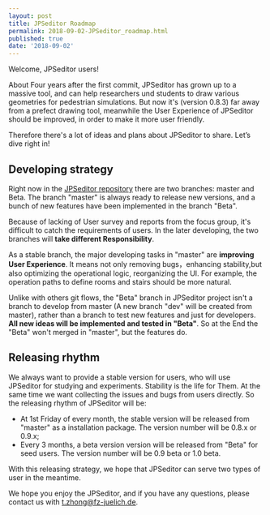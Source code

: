 ```yaml
---
layout: post
title: JPSeditor Roadmap
permalink: 2018-09-02-JPSeditor_roadmap.html
published: true
date: '2018-09-02'
---
```


Welcome, JPSeditor users!

About Four years after the first commit, JPSeditor has grown up to a massive tool, and can  help researchers und students to draw various geometries for pedestrian simulations. But now it's (version 0.8.3) far away from a prefect drawing tool, meanwhile the User Experience of JPSeditor should be improved, in order to make it more user friendly. 

 Therefore there's a lot of ideas and plans about JPSeditor to share. Let’s dive right in!
 
## Developing strategy
 
 Right now in the [JPSeditor repository](https://github.com/JuPedSim/jpseditor) there are two branches: master and Beta. The branch "master" is always ready to release new versions, and a bunch of new features have been implemented in the branch "Beta".
 
 Because of lacking of User survey and reports from the focus group, it's difficult to catch the requirements of users. In the later developing, the two branches will **take different Responsibility**.
 
 As a stable branch, the major developing tasks in "master" are **improving User Experience**. It means not only removing bugs，enhancing stability,but also optimizing the operational logic, reorganizing the UI. For example, the operation paths to define rooms and stairs should be more natural.
 
 Unlike with others git flows, the "Beta" branch in JPSeditor project isn't a branch to develop from master (A new branch "dev" will be created from master), rather than a branch to test new features and just for developers. **All new ideas will be implemented and tested in "Beta"**. So at the End the "Beta" won't merged in "master", but the features do.
 
## Releasing rhythm
 
 We always want to provide a stable version for users, who will use JPSeditor for studying and experiments. Stability is the life for Them. At the same time we want collecting the issues and bugs from users directly. So the releasing rhythm of JPSeditor will be:
 
 * At 1st Friday of every month, the stable version will be released from "master" as a installation package. The version number will be 0.8.x or 0.9.x;
 * Every 3 months, a beta version version will be released from "Beta" for seed users. The version number will be 0.9 beta or 1.0 beta.
 
 With this releasing strategy, we hope that JPSeditor can serve two types of user in the meantime.
 
We hope you enjoy the JPSeditor, and if you have any questions, please contact us with <t.zhong@fz-juelich.de>.